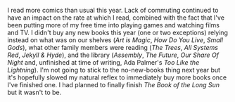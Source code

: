 I read more comics than usual this year. Lack of commuting continued to have an impact on the rate at which I read, combined with the fact that I've been putting more of my free time into playing games and watching films and TV. I didn't buy any new books this year (one or two exceptions) relying instead on what was on our shelves (_Art is Magic_, _How Do You Live_, _Small Gods_), what other family members were reading (_The Trees_, _All Systems Red_, _Jekyll & Hyde_), and the library (_Assembly_, _The Future_, _Our Share Of Night_ and, unfinished at time of writing, Ada Palmer's _Too Like the Lightning_). I'm not going to stick to the no-new-books thing next year but it's hopefully slowed my natural reflex to immediately buy more books once I've finished one. I had planned to finally finish _The Book of the Long Sun_ but it wasn't to be. 